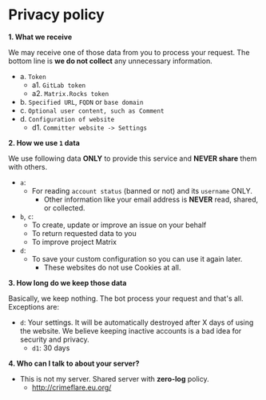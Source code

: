 # Privacy policy


**1. What we receive**

  We may receive one of those data from you to process your request.
  The bottom line is **we do not collect** any unnecessary information.

  - a. `Token`
    - a1. `GitLab token`
    - a2. `Matrix.Rocks token`
  - b. `Specified URL`, `FQDN` or `base domain`
  - c. `Optional user content, such as Comment`
  - d. `Configuration of website`
    - d1. `Committer website -> Settings`


**2. How we use `1` data**

  We use following data **ONLY** to provide this service and **NEVER share** them with others.

  - `a`:
    - For reading `account status` (banned or not) and its `username` ONLY.
      - Other information like your email address is **NEVER** read, shared, or collected.
  - `b`, `c`:
    - To create, update or improve an issue on your behalf
    - To return requested data to you
    - To improve project Matrix
  - `d`:
    - To save your custom configuration so you can use it again later.
      - These websites do not use Cookies at all.


**3. How long do we keep those data**

  Basically, we keep nothing. The bot process your request and that's all.
  Exceptions are:
  - `d`: Your settings. It will be automatically destroyed after X days of using the website. We believe keeping inactive accounts is a bad idea for security and privacy.
    - `d1`: 30 days


**4. Who can I talk to about your server?**
  - This is not my server. Shared server with **zero-log** policy.
    - http://crimeflare.eu.org/

